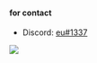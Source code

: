 #### for contact

- Discord: [eu#1337](https://discord.com/users/391688185727418382)

![](https://komarev.com/ghpvc/?username=itzgonza&color=6bafb3)
